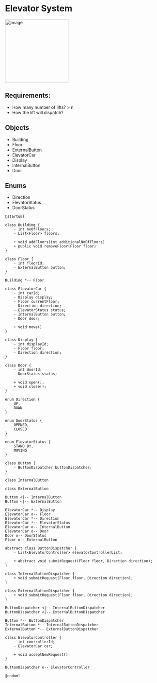# Elevator System

<img width="209" alt="image" src="https://github.com/user-attachments/assets/d10266ef-47a6-48ab-a383-bb487c69b562">


## Requirements:
- How many number of lifts? > n
- How the lift will dispatch?


## Objects
- Building
- Floor
- ExternalButton
- ElevatorCar
- Display
- InternalButton
- Door

## Enums
- Direction
- ElevatorStatus
- DoorStatus


```puml
@startuml

class Building {
    - int noOfFloors;
    - List<Floor> floors;

    + void addFloors(int additionalNoOfFloors)
    + public void removeFloor(Floor floor)
}

class Floor {
    - int floorId;
    - ExternalButton button;
}

Building *-- Floor

class ElevatorCar {
    - int carId;
    - Display display;
    - Floor currentFloor;
    - Direction direction;
    - ElevatorStatus status;
    - InternalButton button;
    - Door door;

    + void move()
}

class Display {
    - int displayId;
    - Floor floor;
    - Direction direction;
}

class Door {
    - int doorId;
    - DoorStatus status;

    + void open();
    + void close();
}

enum Direction {
    UP,
    DOWN
}

enum DoorStatus {
    OPENED,
    CLOSED
}

enum ElevatorStatus {
    STAND_BY,
    MOVING
}

class Button {
    - ButtonDispatcher buttonDispatcher;
}

class InternalButton

class ExternalButton

Button <|-- InternalButton
Button <|-- ExternalButton

ElevatorCar *-- Display
ElevatorCar o-- Floor
ElevatorCar *-- Direction
ElevatorCar *-- ElevatorStatus
ElevatorCar o-- InternalButton
ElevatorCar o-- Door
Door o-- DoorStatus
Floor o-- ExternalButton

abstract class ButtonDispatcher {
    - List<ElevatorController> elevatorControllerList;

    + abstract void submitRequest(Floor floor, Direction direction);
}

class InternalButtonDispatcher {
    + void submitRequest(Floor floor, Direction direction);
}

class ExternalButtonDispatcher {
    + void submitRequest(Floor floor, Direction direction);
}

ButtonDispatcher <|-- InternalButtonDispatcher
ButtonDispatcher <|-- ExternalButtonDispatcher

Button *-- ButtonDispatcher
InternalButton *-- InternalButtonDispatcher
ExternalButton *-- ExternalButtonDispatcher

class ElevatorController {
    - int controllerId;
    - ElevatorCar car;

    + void acceptNewRequest()
}

ButtonDispatcher o-- ElevatorController

@enduml
```

